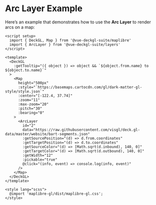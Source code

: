 <script setup>
import { DeckGL, Map } from '@vue-deckgl-suite/maplibre';
import { ArcLayer } from '@vue-deckgl-suite/layers';
import 'maplibre-gl/dist/maplibre-gl.css';
</script>

# Arc Layer Example


Here’s an example that demonstrates how to use the **Arc Layer** to render arcs on a map:

```vue
<script setup>
  import { DeckGL, Map } from '@vue-deckgl-suite/maplibre'
  import { ArcLayer } from '@vue-deckgl-suite/layers'
</script>

<template>
  <DeckGL
    :getTooltip="({ object }) => object && `${object.from.name} to ${object.to.name}`"
  >
    <Map
      height="500px"
      :style="`https://basemaps.cartocdn.com/gl/dark-matter-gl-style/style.json`"
      :center="[-122.4, 37.74]"
      :zoom="11"
      :max-zoom="20"
      :pitch="30"
      :bearing="0"
    >
      <ArcLayer
        id="2"
        data="https://raw.githubusercontent.com/visgl/deck.gl-data/master/website/bart-segments.json"
        :getSourcePosition="(d) => d.from.coordinates"
        :getTargetPosition="(d) => d.to.coordinates"
        :getSourceColor="(d) => [Math.sqrt(d.inbound), 140, 0]"
        :getTargetColor="(d) => [Math.sqrt(d.outbound), 140, 0]"
        :getWidth="12"
        :pickable="true"
        @click="(info, event) => console.log(info, event)"
      />
    </Map>
  </DeckGL>
</template>

<style lang="scss">
  @import 'maplibre-gl/dist/maplibre-gl.css';
</style>
```

<ClientOnly>
    <DeckGL
    :getTooltip="({ object }) => object && `${object.from.name} to ${object.to.name}`"
  >
    <Map
      height="400px"
      :style="`https://basemaps.cartocdn.com/gl/dark-matter-gl-style/style.json`"
      :center="[-122.4, 37.74]"
      :zoom="11"
      :max-zoom="20"
      :pitch="30"
      :bearing="0"
    >
      <ArcLayer
        id="arc-layer"
        data="https://raw.githubusercontent.com/visgl/deck.gl-data/master/website/bart-segments.json"
        :getSourcePosition="(d) => d.from.coordinates"
        :getTargetPosition="(d) => d.to.coordinates"
        :getSourceColor="(d) => [Math.sqrt(d.inbound), 140, 0]"
        :getTargetColor="(d) => [Math.sqrt(d.outbound), 140, 0]"
        :getWidth="12"
        :pickable="true"
        @click="(info, event) => console.log(info, event)"
      />
    </Map>
  </DeckGL>
</ClientOnly>